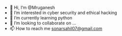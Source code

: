 - 👋 Hi, I’m @Mruganesh
- 👀 I’m interested in cyber security and ethical hacking
- 🌱 I’m currently learning python 
- 💞️ I’m looking to collaborate on ...
- 📫 How to reach me sonarsahil07@gmail.com

<!---
Mruganesh/Mruganesh is a ✨ special ✨ repository because its `README.md` (this file) appears on your GitHub profile.
You can click the Preview link to take a look at your changes.
--->
